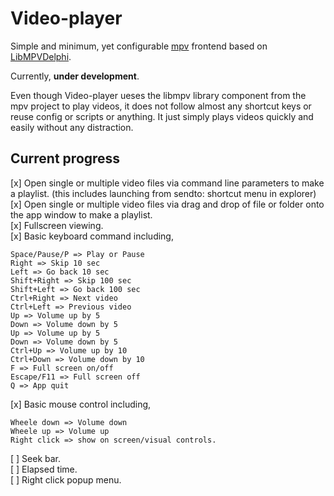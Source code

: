 # Video-player

Simple and minimum, yet configurable [mpv](https://mpv.io/) frontend based on [LibMPVDelphi](https://github.com/nbuyer/libmpvdelphi).

Currently, **under development**.

Even though Video-player ueses the libmpv library component from the mpv project to play videos, it does not follow almost any shortcut keys or reuse config or scripts or anything. It just simply plays videos quickly and easily without any distraction.

## Current progress

[x] Open single or multiple video files via command line parameters to make a playlist. (this includes launching from sendto: shortcut menu in explorer)  
[x] Open single or multiple video files via drag and drop of file or folder onto the app window to make a playlist.  
[x] Fullscreen viewing.  
[x] Basic keyboard command including,  
```
Space/Pause/P => Play or Pause 
Right => Skip 10 sec 
Left => Go back 10 sec 
Shift+Right => Skip 100 sec 
Shift+Left => Go back 100 sec 
Ctrl+Right => Next video 
Ctrl+Left => Previous video 
Up => Volume up by 5 
Down => Volume down by 5 
Up => Volume up by 5 
Down => Volume down by 5 
Ctrl+Up => Volume up by 10 
Ctrl+Down => Volume down by 10 
F => Full screen on/off 
Escape/F11 => Full screen off 
Q => App quit 
```
[x] Basic mouse control including,  
```
Wheele down => Volume down  
Wheele up => Volume up  
Right click => show on screen/visual controls.  
```

[ ] Seek bar.  
[ ] Elapsed time.  
[ ] Right click popup menu.  



